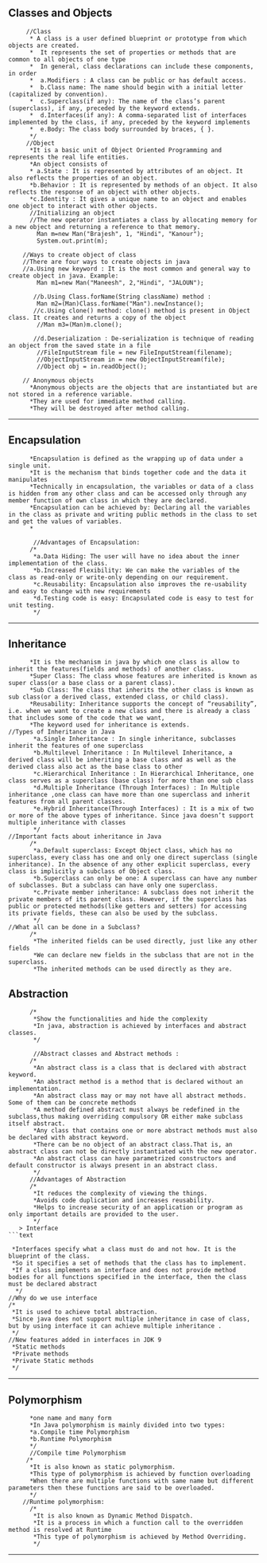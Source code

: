 ## Classes and Objects

```text
     //Class
      * A class is a user defined blueprint or prototype from which objects are created.
      *  It represents the set of properties or methods that are common to all objects of one type
      *  In general, class declarations can include these components, in order
      *  a.Modifiers : A class can be public or has default access.
      *  b.Class name: The name should begin with a initial letter (capitalized by convention).
      *  c.Superclass(if any): The name of the class’s parent (superclass), if any, preceded by the keyword extends.
      *  d.Interfaces(if any): A comma-separated list of interfaces implemented by the class, if any, preceded by the keyword implements
      *  e.Body: The class body surrounded by braces, { }.
      */
     //Object
      *It is a basic unit of Object Oriented Programming and represents the real life entities.
      *An object consists of 
      * a.State : It is represented by attributes of an object. It also reflects the properties of an object.
      *b.Behavior : It is represented by methods of an object. It also reflects the response of an object with other objects.
      *c.Identity : It gives a unique name to an object and enables one object to interact with other objects.		
      //Initializing an object
      //The new operator instantiates a class by allocating memory for a new object and returning a reference to that memory.
		Man m=new Man("Brajesh", 1, "Hindi", "Kanour");
		System.out.print(m);
		
	//Ways to create object of class
	//There are four ways to create objects in java
	//a.Using new keyword : It is the most common and general way to create object in java. Example:
		Man m1=new Man("Maneesh", 2,"Hindi", "JALOUN");
		
       //b.Using Class.forName(String className) method :
		Man m2=(Man)Class.forName("Man").newInstance();
       //c.Using clone() method: clone() method is present in Object class. It creates and returns a copy of the object
		//Man m3=(Man)m.clone();
		
       //d.Deserialization : De-serialization is technique of reading an object from the saved state in a file
		//FileInputStream file = new FileInputStream(filename);
		//ObjectInputStream in = new ObjectInputStream(file);
		//Object obj = in.readObject();
		
	// Anonymous objects
	  *Anonymous objects are the objects that are instantiated but are not stored in a reference variable.
	  *They are used for immediate method calling.
	  *They will be destroyed after method calling.
```

---

## Encapsulation

```text
      *Encapsulation is defined as the wrapping up of data under a single unit. 
      *It is the mechanism that binds together code and the data it manipulates
      *Technically in encapsulation, the variables or data of a class is hidden from any other class and can be accessed only through any member function of own class in which they are declared.
      *Encapsulation can be achieved by: Declaring all the variables in the class as private and writing public methods in the class to set and get the values of variables.
      *

       //Advantages of Encapsulation:
	  /*
	   *a.Data Hiding: The user will have no idea about the inner implementation of the class.
	   *b.Increased Flexibility: We can make the variables of the class as read-only or write-only depending on our requirement.
	   *c.Reusability: Encapsulation also improves the re-usability and easy to change with new requirements
	   *d.Testing code is easy: Encapsulated code is easy to test for unit testing.
	   */

```
---

## Inheritance

```text
      *It is the mechanism in java by which one class is allow to inherit the features(fields and methods) of another class.
      *Super Class: The class whose features are inherited is known as super class(or a base class or a parent class).
      *Sub Class: The class that inherits the other class is known as sub class(or a derived class, extended class, or child class).
      *Reusability: Inheritance supports the concept of “reusability”, i.e. when we want to create a new class and there is already a class that includes some of the code that we want,
      *The keyword used for inheritance is extends.
//Types of Inheritance in Java
       *a.Single Inheritance : In single inheritance, subclasses inherit the features of one superclass
       *b.Multilevel Inheritance : In Multilevel Inheritance, a derived class will be inheriting a base class and as well as the derived class also act as the base class to other
       *c.Hierarchical Inheritance : In Hierarchical Inheritance, one class serves as a superclass (base class) for more than one sub class
       *d.Multiple Inheritance (Through Interfaces) : In Multiple inheritance ,one class can have more than one superclass and inherit features from all parent classes.
       *e.Hybrid Inheritance(Through Interfaces) : It is a mix of two or more of the above types of inheritance. Since java doesn’t support multiple inheritance with classes
       */
//Important facts about inheritance in Java
      /*
       *a.Default superclass: Except Object class, which has no superclass, every class has one and only one direct superclass (single inheritance). In the absence of any other explicit superclass, every class is implicitly a subclass of Object class.
       *b.Superclass can only be one: A superclass can have any number of subclasses. But a subclass can have only one superclass.
       *c.Private member inheritance: A subclass does not inherit the private members of its parent class. However, if the superclass has public or protected methods(like getters and setters) for accessing its private fields, these can also be used by the subclass.
       */
//What all can be done in a Subclass?
      /*
       *The inherited fields can be used directly, just like any other fields
       *We can declare new fields in the subclass that are not in the superclass.
       *The inherited methods can be used directly as they are.

```

##  Abstraction
```text
      /*
       *Show the functionalities and hide the complexity
       *In java, abstraction is achieved by interfaces and abstract classes.
       */
		
       //Abstract classes and Abstract methods :
      /*
       *An abstract class is a class that is declared with abstract keyword.
       *An abstract method is a method that is declared without an implementation.
       *An abstract class may or may not have all abstract methods. Some of them can be concrete methods
       *A method defined abstract must always be redefined in the subclass,thus making overriding compulsory OR either make subclass itself abstract.
       *Any class that contains one or more abstract methods must also be declared with abstract keyword.
       *There can be no object of an abstract class.That is, an abstract class can not be directly instantiated with the new operator.
       *An abstract class can have parametrized constructors and default constructor is always present in an abstract class.
       */
      //Advantages of Abstraction
      /*
       *It reduces the complexity of viewing the things.
       *Avoids code duplication and increases reusability.
       *Helps to increase security of an application or program as only important details are provided to the user.
       */
   > Interface
```text

 *Interfaces specify what a class must do and not how. It is the blueprint of the class.
 *So it specifies a set of methods that the class has to implement.
 *If a class implements an interface and does not provide method bodies for all functions specified in the interface, then the class must be declared abstract
  */
//Why do we use interface 
/*
 *It is used to achieve total abstraction.
 *Since java does not support multiple inheritance in case of class, but by using interface it can achieve multiple inheritance .
 */
//New features added in interfaces in JDK 9
 *Static methods
 *Private methods
 *Private Static methods
 */

```
---

## Polymorphism

```text
      *one name and many form
      *In Java polymorphism is mainly divided into two types:
      *a.Compile time Polymorphism
      *b.Runtime Polymorphism
      */
      //Compile time Polymorphism
     /*
      *It is also known as static polymorphism.
      *This type of polymorphism is achieved by function overloading 
      *When there are multiple functions with same name but different parameters then these functions are said to be overloaded.
      */
    //Runtime polymorphism:
      /*
       *It is also known as Dynamic Method Dispatch.
       *It is a process in which a function call to the overridden method is resolved at Runtime
       *This type of polymorphism is achieved by Method Overriding.
       */

```

---


